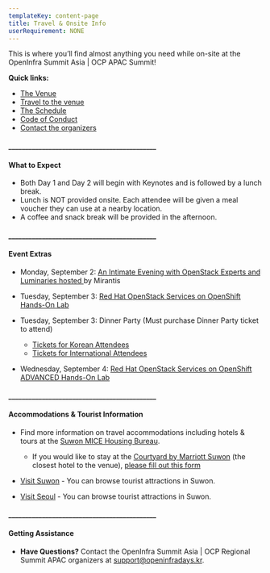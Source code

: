 ```yaml
---
templateKey: content-page
title: Travel & Onsite Info
userRequirement: NONE
---
```

This is where you’ll find almost anything you need while on-site at the OpenInfra Summit Asia | OCP APAC Summit!

**Quick links:**

* [The Venue](https://www.scc.or.kr/site-map/)
* [Travel to the venue](https://www.scc.or.kr/en/getting-here/)
* [The Schedule](https://2024.openinfraasia.org/a/schedule)
* [Code of Conduct](https://openinfra.dev/legal/code-of-conduct)
* [Contact the organizers](mailto:support@openinfradays.kr)

#### \_\_\_\_\_\_\_\_\_\_\_\_\_\_\_\_\_\_\_\_\_\_\_\_\_\_\_\_\_\_\_\_\_\_\_\_\_\_\_\_\_\_\_\_

#### What to Expect

* Both Day 1 and Day 2 will begin with Keynotes and is followed by a lunch break.
* Lunch is NOT provided onsite. Each attendee will be given a meal voucher they can use at a nearby location.
* A coffee and snack break will be provided in the afternoon.

#### \_\_\_\_\_\_\_\_\_\_\_\_\_\_\_\_\_\_\_\_\_\_\_\_\_\_\_\_\_\_\_\_\_\_\_\_\_\_\_\_\_\_\_\_

#### Event Extras

* Monday, September 2: [An Intimate Evening with OpenStack Experts and Luminaries hosted ](https://www.mirantis.com/resources/openinfra-summit-panel/)by Mirantis
* Tuesday, September 3: [Red Hat OpenStack Services on OpenShift Hands-On Lab](https://2024.openinfraasia.org/a/schedule#view=calendar&title=Red%20Hat%20OpenStack%20Services%20on%20OpenShift%20Hands-On%20Lab)
* Tuesday, September 3: Dinner Party (Must purchase Dinner Party ticket to attend)

  * [Tickets for Korean Attendees](https://openinfra.cafe24.com/surl/O/25)
  * [Tickets for International Attendees](https://openinfra.cafe24.com/shop2/surl/O/26)
* [](https://2024.openinfraasia.org/a/schedule#view=calendar&title=Red%20Hat%20OpenStack%20Services%20on%20OpenShift%20Hands-On%20Lab)Wednesday, September 4: [Red Hat OpenStack Services on OpenShift ADVANCED Hands-On Lab](https://2024.openinfraasia.org/a/schedule#view=calendar&title=Red%20Hat%20OpenStack%20Services%20on%20OpenShift%20ADVANCED%20Hands-On%20Lab)

#### \_\_\_\_\_\_\_\_\_\_\_\_\_\_\_\_\_\_\_\_\_\_\_\_\_\_\_\_\_\_\_\_\_\_\_\_\_\_\_\_\_\_\_\_

#### Accommodations & Tourist Information

* Find more information on travel accommodations including hotels & tours at the [Suwon MICE Housing Bureau](https://openinfra2024.mice.link/).

  * If you would like to stay at the [Courtyard by Marriott Suwon](https://maps.app.goo.gl/tqSMpNBViyCRrfeLA) (the closest hotel to the venue), [please fill out this form](https://openinfrafoundation.formstack.com/forms/courtyard_suwon_hotel)
* [Visit Suwon](http://trans.suwon.go.kr:7000/etgi/) - You can browse tourist attractions in Suwon.
* [Visit Seoul](https://visitseoul.net/index) - You can browse tourist attractions in Suwon.

#### \_\_\_\_\_\_\_\_\_\_\_\_\_\_\_\_\_\_\_\_\_\_\_\_\_\_\_\_\_\_\_\_\_\_\_\_\_\_\_\_\_\_\_\_

#### Getting Assistance

* **Have Questions?** Contact the OpenInfra Summit Asia | OCP Regional Summit APAC organizers at [support@openinfradays.kr](mailto:support@openinfradays.kr).
